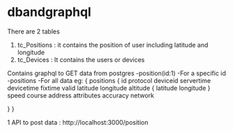# dbandgraphql

There are 2 tables 
1) tc_Positions : it contains the position of user including latitude and longitude
2) tc_Devices : It contains the users or devices


Contains graphql to GET data from postgres
-position(id:1) -For a specific id
-positions   -For all data
eg:
{
  positions {
    id
    protocol
    deviceid
    servertime
    devicetime
    fixtime
    valid
    latitude
    longitude
    altitude {
      latitude
      longitude
    }
    speed
    course
    address
    attributes
    accuracy
    network
   
  }
}


1 API to post data : http://localhost:3000/position
